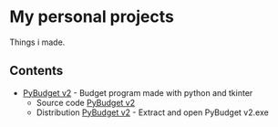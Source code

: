 # My personal projects

Things i made.

## Contents

* [PyBudget v2](PyBudget) - Budget program made with python and tkinter
  - Source code [PyBudget v2](PyBudget/PyBudget%20v2.py)
  - Distribution [PyBudget v2](PyBudget/PyBudget%20v2.zip) - Extract and open PyBudget v2.exe